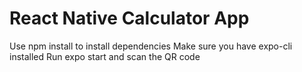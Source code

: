 # React Native Calculator App
Use npm install to install dependencies
Make sure you have expo-cli installed
Run expo start and scan the QR code

